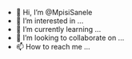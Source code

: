 - 👋 Hi, I’m @MpisiSanele
- 👀 I’m interested in ...
- 🌱 I’m currently learning ...
- 💞️ I’m looking to collaborate on ...
- 📫 How to reach me ...

<!---
MpisiSanele/MpisiSanele is a ✨ special ✨ repository because its `README.md` (this file) appears on your GitHub profile.
You can click the Preview link to take a look at your changes.
--->
